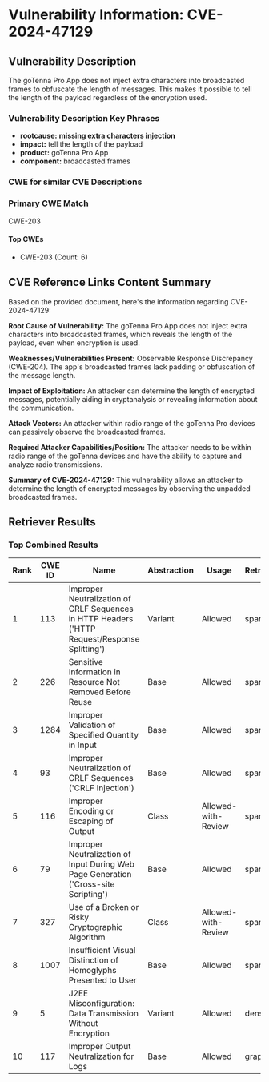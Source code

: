 # Vulnerability Information: CVE-2024-47129

## Vulnerability Description
The goTenna Pro App does not inject extra characters into broadcasted frames to obfuscate the length of messages. This makes it possible to tell the length of the payload regardless of the encryption used.

### Vulnerability Description Key Phrases
- **rootcause:** **missing extra characters injection**
- **impact:** tell the length of the payload
- **product:** goTenna Pro App
- **component:** broadcasted frames

### CWE for similar CVE Descriptions
### Primary CWE Match
CWE-203

#### Top CWEs
- CWE-203 (Count: 6)

## CVE Reference Links Content Summary
Based on the provided document, here's the information regarding CVE-2024-47129:

**Root Cause of Vulnerability:** The goTenna Pro App does not inject extra characters into broadcasted frames, which reveals the length of the payload, even when encryption is used.

**Weaknesses/Vulnerabilities Present:** Observable Response Discrepancy (CWE-204). The app's broadcasted frames lack padding or obfuscation of the message length.

**Impact of Exploitation:** An attacker can determine the length of encrypted messages, potentially aiding in cryptanalysis or revealing information about the communication.

**Attack Vectors:** An attacker within radio range of the goTenna Pro devices can passively observe the broadcasted frames.

**Required Attacker Capabilities/Position:** The attacker needs to be within radio range of the goTenna devices and have the ability to capture and analyze radio transmissions.

**Summary of CVE-2024-47129:**
This vulnerability allows an attacker to determine the length of encrypted messages by observing the unpadded broadcasted frames.

## Retriever Results

### Top Combined Results

| Rank | CWE ID | Name | Abstraction | Usage  | Retrievers | Individual Scores |
|------|--------|------|-------------|-------|------------|-------------------|
| 1 | 113 | Improper Neutralization of CRLF Sequences in HTTP Headers ('HTTP Request/Response Splitting') | Variant | Allowed | sparse | 0.237 |
| 2 | 226 | Sensitive Information in Resource Not Removed Before Reuse | Base | Allowed | sparse | 0.216 |
| 3 | 1284 | Improper Validation of Specified Quantity in Input | Base | Allowed | sparse | 0.215 |
| 4 | 93 | Improper Neutralization of CRLF Sequences ('CRLF Injection') | Base | Allowed | sparse | 0.214 |
| 5 | 116 | Improper Encoding or Escaping of Output | Class | Allowed-with-Review | sparse | 0.214 |
| 6 | 79 | Improper Neutralization of Input During Web Page Generation ('Cross-site Scripting') | Base | Allowed | sparse | 0.214 |
| 7 | 327 | Use of a Broken or Risky Cryptographic Algorithm | Class | Allowed-with-Review | sparse | 0.213 |
| 8 | 1007 | Insufficient Visual Distinction of Homoglyphs Presented to User | Base | Allowed | sparse | 0.208 |
| 9 | 5 | J2EE Misconfiguration: Data Transmission Without Encryption | Variant | Allowed | dense | 0.398 |
| 10 | 117 | Improper Output Neutralization for Logs | Base | Allowed | graph | 0.003 |

